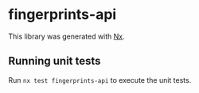 # fingerprints-api

This library was generated with [Nx](https://nx.dev).

## Running unit tests

Run `nx test fingerprints-api` to execute the unit tests.
